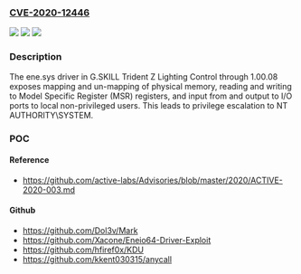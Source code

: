### [CVE-2020-12446](https://cve.mitre.org/cgi-bin/cvename.cgi?name=CVE-2020-12446)
![](https://img.shields.io/static/v1?label=Product&message=n%2Fa&color=blue)
![](https://img.shields.io/static/v1?label=Version&message=n%2Fa&color=blue)
![](https://img.shields.io/static/v1?label=Vulnerability&message=n%2Fa&color=brighgreen)

### Description

The ene.sys driver in G.SKILL Trident Z Lighting Control through 1.00.08 exposes mapping and un-mapping of physical memory, reading and writing to Model Specific Register (MSR) registers, and input from and output to I/O ports to local non-privileged users. This leads to privilege escalation to NT AUTHORITY\SYSTEM.

### POC

#### Reference
- https://github.com/active-labs/Advisories/blob/master/2020/ACTIVE-2020-003.md

#### Github
- https://github.com/Dol3v/Mark
- https://github.com/Xacone/Eneio64-Driver-Exploit
- https://github.com/hfiref0x/KDU
- https://github.com/kkent030315/anycall

